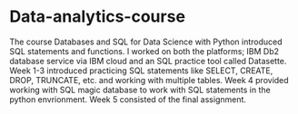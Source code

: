 # Data-analytics-course

The course Databases and SQL for Data Science with Python introduced SQL statements and functions. I worked on both the platforms; IBM Db2 database service via IBM cloud and an SQL practice tool called Datasette. 
Week 1-3 introduced practicing SQL statements like SELECT, CREATE, DROP, TRUNCATE, etc. and working with multiple tables. 
Week 4 provided working with SQL magic database to work with SQL statements in the python envrionment. 
Week 5 consisted of the final assignment.
